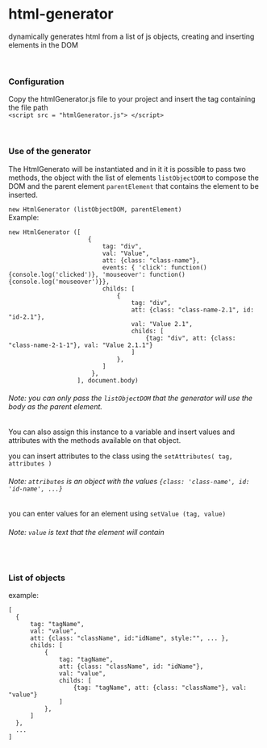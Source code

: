 # html-generator
dynamically generates html from a list of js objects, creating and inserting elements in the DOM

<br/>

### Configuration
Copy the htmlGenerator.js file to your project and insert the tag containing the file path <br />
``` <script src = "htmlGenerator.js"> </script> ```

<br/>

### Use of the generator
The HtmlGenerato will be instantiated and in it it is possible to pass two methods, the object with the list of elements ``` listObjectDOM ``` to compose the DOM and the parent element ```parentElement``` that contains the element to be inserted. 

``` new HtmlGenerator (listObjectDOM, parentElement) ```
<br/>
Example:
```
new HtmlGenerator ([
                      {   
                          tag: "div",
                          val: "Value",
                          att: {class: "class-name"},
                          events: { 'click': function(){console.log('clicked')}, 'mouseover': function(){console.log('mouseover')}},
                          childs: [
                              {
                                  tag: "div",
                                  att: {class: "class-name-2.1", id: "id-2.1"},
                                  val: "Value 2.1",
                                  childs: [
                                      {tag: "div", att: {class: "class-name-2-1-1"}, val: "Value 2.1.1"}
                                  ]
                              },
                          ]
                       },
                   ], document.body)
```
###### Note: you can only pass the ``` listObjectDOM ``` that the generator will use the body as the parent element.

You can also assign this instance to a variable and insert values ​​and attributes with the methods available on that object.

you can insert attributes to the class using the ```setAttributes( tag, attributes )```
###### Note: ```attributes``` is an object with the values ```{class: 'class-name', id: 'id-name', ...}```
you can enter values for an element using ``` setValue (tag, value) ```
###### Note: ``` value ``` is text that the element will contain

<br/>

### List of objects
example:
```
[
  {
      tag: "tagName",
      val: "value",
      att: {class: "className", id:"idName", style:"", ... },
      childs: [
          {
              tag: "tagName",
              att: {class: "className", id: "idName"},
              val: "value",
              childs: [
                  {tag: "tagName", att: {class: "className"}, val: "value"}
              ]
          },
      ]
  },
  ...
]
```
